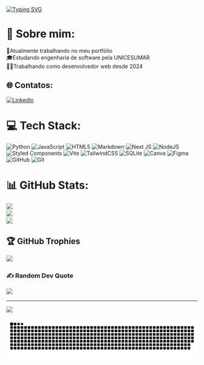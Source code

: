 [![Typing SVG](https://readme-typing-svg.demolab.com?font=Fira+Code&weight=700&pause=1000&width=435&lines=Ol%C3%A1+pode+me+chamar+de+Tiago+Lucas;Seja+bem+vindo!!!+%3A)](https://git.io/typing-svg)


# 💫 Sobre mim:
🌆Atualmente trabalhando no meu portfólio<br>🎓Estudando engenharia de software pela UNICESUMAR<br>👨‍💻Trabalhando como desenvolvedor web desde 2024


## 🌐 Contatos:
[![LinkedIn](https://img.shields.io/badge/LinkedIn-%230077B5.svg?logo=linkedin&logoColor=white)](https://linkedin.com/in/https://www.linkedin.com/in/tiagolucasdasilva/) 

# 💻 Tech Stack:
![Python](https://img.shields.io/badge/python-3670A0?style=for-the-badge&logo=python&logoColor=ffdd54) ![JavaScript](https://img.shields.io/badge/javascript-%23323330.svg?style=for-the-badge&logo=javascript&logoColor=%23F7DF1E) ![HTML5](https://img.shields.io/badge/html5-%23E34F26.svg?style=for-the-badge&logo=html5&logoColor=white) ![Markdown](https://img.shields.io/badge/markdown-%23000000.svg?style=for-the-badge&logo=markdown&logoColor=white) ![Next JS](https://img.shields.io/badge/Next-black?style=for-the-badge&logo=next.js&logoColor=white) ![NodeJS](https://img.shields.io/badge/node.js-6DA55F?style=for-the-badge&logo=node.js&logoColor=white) ![Styled Components](https://img.shields.io/badge/styled--components-DB7093?style=for-the-badge&logo=styled-components&logoColor=white) ![Vite](https://img.shields.io/badge/vite-%23646CFF.svg?style=for-the-badge&logo=vite&logoColor=white) ![TailwindCSS](https://img.shields.io/badge/tailwindcss-%2338B2AC.svg?style=for-the-badge&logo=tailwind-css&logoColor=white) ![SQLite](https://img.shields.io/badge/sqlite-%2307405e.svg?style=for-the-badge&logo=sqlite&logoColor=white) ![Canva](https://img.shields.io/badge/Canva-%2300C4CC.svg?style=for-the-badge&logo=Canva&logoColor=white) ![Figma](https://img.shields.io/badge/figma-%23F24E1E.svg?style=for-the-badge&logo=figma&logoColor=white) ![GitHub](https://img.shields.io/badge/github-%23121011.svg?style=for-the-badge&logo=github&logoColor=white) ![Git](https://img.shields.io/badge/git-%23F05033.svg?style=for-the-badge&logo=git&logoColor=white)
# 📊 GitHub Stats:
![](https://github-readme-stats.vercel.app/api?username=TiagoLucas-dev&theme=dark&hide_border=false&include_all_commits=true&count_private=true)<br/>
![](https://github-readme-streak-stats.herokuapp.com/?user=TiagoLucas-dev&theme=dark&hide_border=false)<br/>
![](https://github-readme-stats.vercel.app/api/top-langs/?username=TiagoLucas-dev&theme=dark&hide_border=false&include_all_commits=true&count_private=true&layout=compact)

## 🏆 GitHub Trophies
![](https://github-profile-trophy.vercel.app/?username=TiagoLucas-dev&theme=radical&no-frame=false&no-bg=true&margin-w=4)

### ✍️ Random Dev Quote
![](https://quotes-github-readme.vercel.app/api?type=horizontal&theme=radical)

---
[![](https://visitcount.itsvg.in/api?id=TiagoLucas-dev&icon=0&color=0)](https://visitcount.itsvg.in)

<!-- Proudly created with GPRM ( https://gprm.itsvg.in ) -->


<picture>
  <source media="(prefers-color-scheme: dark)" srcset="https://raw.githubusercontent.com/TiagoLucas-dev/TiagoLucas-dev/output/github-snake-dark.svg" />
  <source media="(prefers-color-scheme: light)" srcset="https://raw.githubusercontent.com/TiagoLucas-dev/TiagoLucas-dev/output/github-snake.svg" />
  <img alt="github-snake" src="https://raw.githubusercontent.com/TiagoLucas-dev/TiagoLucas-dev/output/github-snake.svg" />
</picture>
